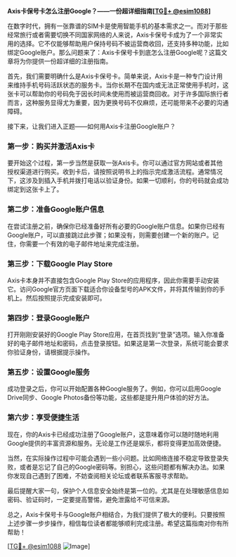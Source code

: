 **Axis卡保号卡怎么注册Google？——一份超详细指南[[TG💪+ @esim1088](https://t.me/s/esim1088)]**

在数字时代，拥有一张靠谱的SIM卡是使用智能手机的基本需求之一。而对于那些经常旅行或者需要切换不同国家网络的人来说，Axis卡保号卡成为了一个非常实用的选择。它不仅能够帮助用户保持号码不被运营商收回，还支持多种功能，比如绑定Google账户。那么问题来了：Axis卡保号卡到底怎么注册Google呢？这篇文章将为你提供一份超详细的注册指南。

首先，我们需要明确什么是Axis卡保号卡。简单来说，Axis卡是一种专门设计用来维持手机号码活跃状态的服务卡。当你长期不在国内或无法正常使用手机时，这张卡可以帮助你的号码免于因长时间未使用而被运营商回收。对于许多国际旅行者而言，这种服务显得尤为重要，因为更换号码不仅麻烦，还可能带来不必要的沟通障碍。

接下来，让我们进入正题——如何用Axis卡注册Google账户？

### 第一步：购买并激活Axis卡

要开始这个过程，第一步当然是获取一张Axis卡。你可以通过官方网站或者其他授权渠道进行购买。收到卡后，请按照说明书上的指示完成激活流程。通常情况下，这涉及到插入手机并拨打电话以验证身份。如果一切顺利，你的号码就会成功绑定到这张卡上了。

### 第二步：准备Google账户信息

在尝试注册之前，确保你已经准备好所有必要的Google账户信息。如果你已经有Google账户，可以直接跳过此步骤；如果没有，则需要创建一个新的账户。记住，你需要一个有效的电子邮件地址来完成注册。

### 第三步：下载Google Play Store

Axis卡本身并不直接包含Google Play Store的应用程序，因此你需要手动安装它。访问Google官方页面下载适合你设备型号的APK文件，并将其传输到你的手机上。然后按照提示完成安装即可。

### 第四步：登录Google账户

打开刚刚安装好的Google Play Store应用，在首页找到“登录”选项。输入你准备好的电子邮件地址和密码，点击登录按钮。如果这是第一次登录，系统可能会要求你验证身份，请根据提示操作。

### 第五步：设置Google服务

成功登录之后，你可以开始配置各种Google服务了。例如，你可以启用Google Drive同步、Google Photos备份等功能，这些都是提升用户体验的好方法。

### 第六步：享受便捷生活

现在，你的Axis卡已经成功注册了Google账户，这意味着你可以随时随地利用Google提供的丰富资源和服务。无论是工作还是娱乐，都将变得更加高效便捷。

当然，在实际操作过程中可能会遇到一些小问题。比如网络连接不稳定导致登录失败，或者是忘记了自己的Google密码等。别担心，这些问题都有解决办法。如果你发现自己遇到了困难，不妨查阅相关论坛或者联系客服寻求帮助。

最后提醒大家一句，保护个人信息安全始终是第一位的。尤其是在处理敏感信息如密码、验证码时，一定要提高警惕，避免泄露给不可信来源。

总之，Axis卡保号卡与Google账户相结合，为我们提供了极大的便利。只要按照上述步骤一步步操作，相信每位读者都能够顺利完成注册。希望这篇指南对你有所帮助！

[[TG💪+ @esim1088](https://t.me/s/esim1088) ![Image](https://i.postimg.cc/4NQfJmqS/Snipaste-2025-05-13-00-14-12.png)]